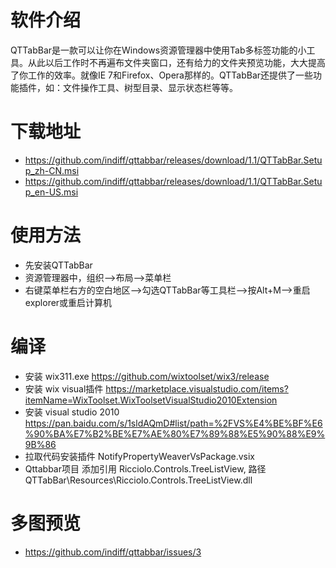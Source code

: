 # 软件介绍
QTTabBar是一款可以让你在Windows资源管理器中使用Tab多标签功能的小工具。从此以后工作时不再遍布文件夹窗口，还有给力的文件夹预览功能，大大提高了你工作的效率。就像IE 7和Firefox、Opera那样的。QTTabBar还提供了一些功能插件，如：文件操作工具、树型目录、显示状态栏等等。

# 下载地址
* https://github.com/indiff/qttabbar/releases/download/1.1/QTTabBar.Setup_zh-CN.msi
* https://github.com/indiff/qttabbar/releases/download/1.1/QTTabBar.Setup_en-US.msi
# 使用方法
- 先安装QTTabBar 
- 资源管理器中，组织—>布局—>菜单栏
- 右键菜单栏右方的空白地区—>勾选QTTabBar等工具栏—>按Alt+M—>重启explorer或重启计算机

# 编译
* 安装 wix311.exe   https://github.com/wixtoolset/wix3/release
* 安装 wix visual插件  https://marketplace.visualstudio.com/items?itemName=WixToolset.WixToolsetVisualStudio2010Extension
* 安装 visual studio 2010   https://pan.baidu.com/s/1sldAQmD#list/path=%2FVS%E4%BE%BF%E6%90%BA%E7%B2%BE%E7%AE%80%E7%89%88%E5%90%88%E9%9B%86
* 拉取代码安装插件 NotifyPropertyWeaverVsPackage.vsix
* Qttabbar项目 添加引用 Ricciolo.Controls.TreeListView, 路径 QTTabBar\Resources\Ricciolo.Controls.TreeListView.dll

# 多图预览

* https://github.com/indiff/qttabbar/issues/3
